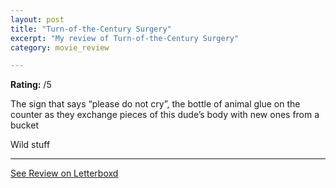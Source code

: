 ```yaml
---
layout: post
title: "Turn-of-the-Century Surgery"
excerpt: "My review of Turn-of-the-Century Surgery"
category: movie_review

---
```


**Rating:** /5

The sign that says “please do not cry”, the bottle of animal glue on the counter as they exchange pieces of this dude’s body with new ones from a bucket

Wild stuff

<hr>

[See Review on Letterboxd](https://boxd.it/3Xj5Rn)
